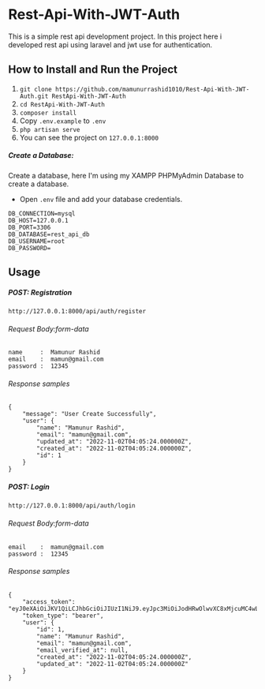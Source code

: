 # Rest-Api-With-JWT-Auth
 This is a simple rest api development project. In this project here i developed rest api using laravel and jwt use for authentication.

## How to Install and Run the Project

1. ```git clone https://github.com/mamunurrashid1010/Rest-Api-With-JWT-Auth.git RestApi-With-JWT-Auth```
2. ```cd RestApi-With-JWT-Auth```
3. ```composer install```
3. Copy ```.env.example``` to ```.env```
4. ```php artisan serve```
5. You can see the project on ```127.0.0.1:8000```

##### Create a Database:
Create a database, here I'm using my XAMPP PHPMyAdmin Database to create a database.<br>
* Open ``` .env ``` file and add your database credentials.
```
DB_CONNECTION=mysql
DB_HOST=127.0.0.1
DB_PORT=3306
DB_DATABASE=rest_api_db
DB_USERNAME=root
DB_PASSWORD=
```

## Usage

##### POST: Registration
```
http://127.0.0.1:8000/api/auth/register
```
###### Request Body:form-data
```
name     :  Mamunur Rashid
email    :  mamun@gmail.com
password :  12345
```
###### Response samples
```
{
    "message": "User Create Successfully",
    "user": {
        "name": "Mamunur Rashid",
        "email": "mamun@gmail.com",
        "updated_at": "2022-11-02T04:05:24.000000Z",
        "created_at": "2022-11-02T04:05:24.000000Z",
        "id": 1
    }
}
```

##### POST: Login
```
http://127.0.0.1:8000/api/auth/login
```

###### Request Body:form-data
```
email    :  mamun@gmail.com
password :  12345
```

###### Response samples
```
{
    "access_token": "eyJ0eXAiOiJKV1QiLCJhbGciOiJIUzI1NiJ9.eyJpc3MiOiJodHRwOlwvXC8xMjcuMC4wLj...",
    "token_type": "bearer",
    "user": {
        "id": 1,
        "name": "Mamunur Rashid",
        "email": "mamun@gmail.com",
        "email_verified_at": null,
        "created_at": "2022-11-02T04:05:24.000000Z",
        "updated_at": "2022-11-02T04:05:24.000000Z"
    }
}
```
